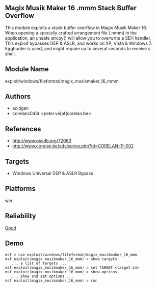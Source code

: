 ## Magix Musik Maker 16 .mmm Stack Buffer Overflow

This module exploits a stack buffer overflow in Magix Musik 
Maker 16. When opening a specially crafted arrangement file 
(.mmm) in the application, an unsafe strcpy() will allow you 
to overwrite a SEH handler. This exploit bypasses DEP & 
ASLR, and works on XP, Vista & Windows 7. Egghunter is used, 
and might require up to several seconds to receive a shell.


## Module Name
exploit/windows/fileformat/magix_musikmaker_16_mmm

## Authors
* acidgen
* corelanc0d3r <peter.ve[at]corelan.be>


## References
* http://www.osvdb.org/72063
* http://www.corelan.be/advisories.php?id=CORELAN-11-002



## Targets
* Windows Universal DEP & ASLR Bypass


## Platforms
win

## Reliability
[Good](https://github.com/rapid7/metasploit-framework/wiki/Exploit-Ranking)

## Demo

```
msf > use exploit/windows/fileformat/magix_musikmaker_16_mmm
msf exploit(magix_musikmaker_16_mmm) > show targets
   ... a list of targets ...
msf exploit(magix_musikmaker_16_mmm) > set TARGET <target-id>
msf exploit(magix_musikmaker_16_mmm) > show options
   ... show and set options ...
msf exploit(magix_musikmaker_16_mmm) > run
```
    
    